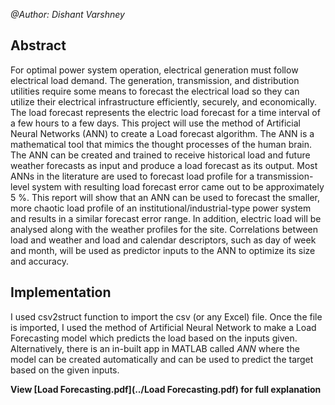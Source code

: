 *@Author: Dishant Varshney*

## Abstract
For optimal power system operation, electrical generation must follow electrical
load demand. The generation, transmission, and distribution utilities require some means to forecast the electrical load so they can utilize their electrical infrastructure efficiently, securely, and economically. The load forecast represents the electric load forecast for a time interval of a few hours to a few days.
This project will use the method of Artificial Neural Networks (ANN) to create a
Load forecast algorithm. The ANN is a mathematical tool that mimics the thought processes of the human brain. The ANN can be created and trained to receive historical load and future weather forecasts as input and produce a load forecast as its output. Most ANNs in the literature are used to forecast load profile for a transmission-level system with resulting load forecast error came out to be approximately 5 %. This report will show that an ANN can be used to forecast the smaller, more chaotic load profile of an institutional/industrial-type power system and results in a similar forecast error range. In addition, electric load will be analysed along with the weather profiles for the site. Correlations between load and weather and load and calendar descriptors, such as day of week and month, will be used as predictor inputs to the ANN to optimize its size and accuracy.

## Implementation
I used csv2struct function to import the csv (or any Excel) file. Once the file is imported, I used the method of Artificial Neural Network to make a Load Forecasting model which predicts the load based on the inputs given. Alternatively, there is an in-built app in MATLAB called *ANN* where the model can be created automatically and can be used to predict the target based on the given inputs.

**View [Load Forecasting.pdf](../Load Forecasting.pdf) for full explanation**
